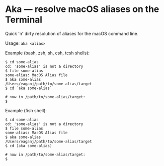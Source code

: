 # Aka — resolve macOS aliases on the Terminal

Quick 'n' dirty resolution of aliases for the macOS command line.

Usage: `aka <alias>`

Example (bash, zsh, sh, csh, tcsh shells):

    $ cd some-alias
    cd: 'some-alias' is not a directory
    $ file some-alias
    some-alias: MacOS Alias file
    $ aka some-alias
    /Users/eaganj/path/to/some-alias/target
    $ cd `aka some-alias`
    
    # now in /path/to/some-alias/target:
    $


Example (fish shell):

    $ cd some-alias
    cd: 'some-alias' is not a directory
    $ file some-alias
    some-alias: MacOS Alias file
    $ aka some-alias
    /Users/eaganj/path/to/some-alias/target
    $ cd (aka some-alias)
    
    # now in /path/to/some-alias/target:
    $
